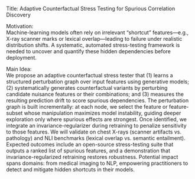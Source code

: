 Title: Adaptive Counterfactual Stress Testing for Spurious Correlation Discovery

Motivation:  
Machine-learning models often rely on irrelevant “shortcut” features—e.g., X-ray scanner marks or lexical overlap—leading to failure under realistic distribution shifts. A systematic, automated stress-testing framework is needed to uncover and quantify these hidden dependencies before deployment.

Main Idea:  
We propose an adaptive counterfactual stress tester that (1) learns a structured perturbation graph over input features using generative models; (2) systematically generates counterfactual variants by perturbing candidate nuisance features or their combinations; and (3) measures the resulting prediction drift to score spurious dependencies. The perturbation graph is built incrementally: at each node, we select the feature or feature-subset whose manipulation maximizes model instability, guiding deeper exploration only where spurious effects are strongest. Once identified, we integrate an invariance-regularizer during retraining to penalize sensitivity to those features. We will validate on chest X-rays (scanner artifacts vs. pathology) and NLI benchmarks (lexical overlap vs. semantic entailment). Expected outcomes include an open-source stress-testing suite that outputs a ranked list of spurious features, and a demonstration that invariance-regularized retraining restores robustness. Potential impact spans domains: from medical imaging to NLP, empowering practitioners to detect and mitigate hidden shortcuts in their models.